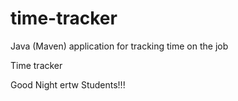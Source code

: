 # time-tracker
Java (Maven) application for tracking time on the job

Time tracker

Good Night ertw Students!!!
